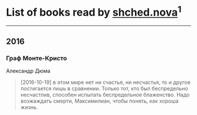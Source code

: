# List of books read by [shched.nova](http://vk.com/id57248262)<sup>1</sup>
---

## 2016

### Граф Монте-Кристо
Александр Дюма
> [2016-10-19] в этом мире нет ни счастья, ни несчастья, то и другое постигается лишь в сравнении. Только тот, кто был беспредельно несчастлив, способен испытать беспредельное блаженство. Надо возжаждать смерти, Максимилиан, чтобы понять, как хороша жизнь.



